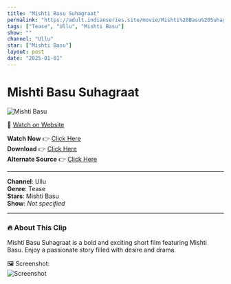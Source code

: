 ```yaml
---
title: "Mishti Basu Suhagraat"
permalink: "https://adult.indianseries.site/movie/Mishti%20Basu%20Suhagraat"
tags: ["Tease", "Ullu", "Mishti Basu"]
show: ""
channel: "Ullu"
star: ["Mishti Basu"]
layout: post
date: "2025-01-01"
---
```


# Mishti Basu Suhagraat

![Mishti Basu](https://shorts.desisins.com/wp-content/uploads/2024/03/Mishti-Basu-Suhaagraat-DesiSins.com_.jpg)

🔗 [Watch on Website](https://adult.indianseries.site/movie/Mishti%20Basu%20Suhagraat)

**Watch Now** 👉 [Click Here](https://adult.indianseries.site/movie/Mishti%20Basu%20Suhagraat)  
**Download** 👉 [Click Here](https://adult.indianseries.site/movie/Mishti%20Basu%20Suhagraat)  
**Alternate Source** 👉 [Click Here](https://adult.indianseries.site/movie/Mishti%20Basu%20Suhagraat)

---

**Channel**: Ullu  
**Genre**: Tease  
**Stars**: Mishti Basu  
**Show**: *Not specified*

---

### 🔥 About This Clip

Mishti Basu Suhagraat is a bold and exciting short film featuring Mishti Basu. Enjoy a passionate story filled with desire and drama.
 
🖼️ Screenshot:  
![Screenshot](https://shorts.desisins.com/wp-content/uploads/2024/03/Mishti-Basu-Suhaagraat-DesiSins.com_.jpg)
